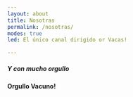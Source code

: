 ```yaml
---
layout: about
title: Nosotras
permalink: /nosotras/
modes: true
led: El único canal dirigido or Vacas!

---
```


##### Y con mucho orgullo

#### Orgullo Vacuno!



